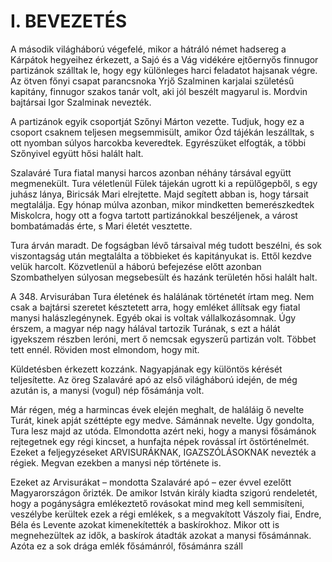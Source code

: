 # I. BEVEZETÉS

A második világháború végefelé, mikor a hátráló német hadsereg a Kárpátok hegyeihez érkezett, a Sajó és a Vág vidékére ejtőernyős finnugor partizánok szálltak le, hogy egy különleges harci feladatot hajsanak végre. Az ötven főnyi csapat parancsnoka Yrjő Szalminen karjalai születésű kapitány, finnugor szakos tanár volt, aki jól beszélt magyarul is. Mordvin bajtársai Igor Szalminak nevezték.

A partizánok egyik csoportját Szőnyi Márton vezette. Tudjuk, hogy ez a csoport csaknem teljesen megsemmisült, amikor Ózd tájékán leszálltak, s ott nyomban súlyos harcokba keveredtek. Egyrészüket elfogták, a többi Szőnyivel együtt hősi halált halt.

Szalaváré Tura fiatal manysi harcos azonban néhány társával együtt megmenekült. Tura véletlenül Fülek tájekán ugrott ki a repülőgepből, s egy juhász lánya, Biricsák Mari elrejtette. Majd segített abban is, hogy társait megtalálja. Egy hónap múlva azonban, mikor mindketten bemerészkedtek Miskolcra, hogy ott a fogva tartott partizánokkal beszéljenek, a várost bombatámadás érte, s Mari életét vesztette.

Tura árván maradt. De fogságban lévő társaival még tudott beszélni, és sok viszontagság után megtalálta a többieket és kapitányukat is. Ettől kezdve velük harcolt. Közvetlenül a háború befejezése előtt azonban Szombathelyen súlyosan megsebesült és hazánk területén hősi halált halt.

A 348. Arvisurában Tura életének és halálának történetét írtam meg. Nem csak a bajtársi szeretet késztetett arra, hogy emléket állítsak egy fiatal manysi halászlegénynek. Egyéb okai is voltak vállalkozásomnak. Úgy érszem, a magyar nép nagy hálával tartozik Turának, s ezt a hálát igyekszem részben leróni, mert ő nemcsak egyszerű partizán volt. Többet tett ennél. Röviden most elmondom, hogy mit.

Küldetésben érkezett kozzánk. Nagyapjának egy különtös kérését teljesítette. Az öreg Szalaváré apó az első világháború idején, de még azután is, a manysi (vogul) nép fősámánja volt.

Már régen, még a harmincas évek elején meghalt, de haláláig ő nevelte Turát, kinek apját széttépte egy medve. Sámánnak nevelte. Úgy gondolta, Tura lesz majd az utóda. Elmondotta azért neki, hogy a manysi fősámánok rejtegetnek egy régi kincset, a hunfajta népek rovással írt őstörténelmét. Ezeket a feljegyzéseket ARVISURÁKNAK, IGAZSZÓLÁSOKNAK nevezték a régiek. Megvan ezekben a manysi nép története is.

Ezeket az Arvisurákat – mondotta Szalaváré apó – ezer évvel ezelőtt Magyarországon őrizték. De amikor István király kiadta szigorú rendeletét, hogy a pogányságra emlékeztető rovásokat mind meg kell semmisíteni, veszélybe kerültek ezek a régi emlékek, s a megvakított Vászoly fiai, Endre, Béla és Levente azokat kimenekítették a baskírokhoz. Mikor ott is megnehezültek az idők, a baskírok átadták azokat a manysi fősámánnak. Azóta ez a sok drága emlék fősámánról, fősámánra száll
